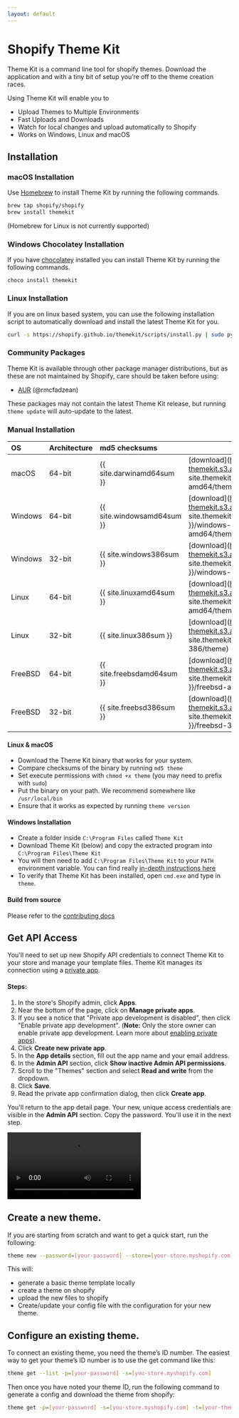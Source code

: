 ```yaml
---
layout: default
---
```


# Shopify Theme Kit

Theme Kit is a command line tool for shopify themes. Download the application
and with a tiny bit of setup you’re off to the theme creation races.

Using Theme Kit will enable you to

- Upload Themes to Multiple Environments
- Fast Uploads and Downloads
- Watch for local changes and upload automatically to Shopify
- Works on Windows, Linux and macOS

## Installation

### macOS Installation

Use [Homebrew](http://brew.sh/) to install Theme Kit by running the following commands.

```bash
brew tap shopify/shopify
brew install themekit
```

(Homebrew for Linux is not currently supported)

### Windows Chocolatey Installation

If you have [chocolatey](https://chocolatey.org/) installed you can install Theme Kit by running the following commands.

```
choco install themekit
```

### Linux Installation

If you are on linux based system, you can use the following installation script to automatically
download and install the latest Theme Kit for you.

```bash
curl -s https://shopify.github.io/themekit/scripts/install.py | sudo python
```

### Community Packages

Theme Kit is available through other package manager distributions, but as these are not
maintained by Shopify, care should be taken before using:

* [AUR](https://aur.archlinux.org/packages/shopify-themekit-bin) (@rmcfadzean)

These packages may not contain the latest Theme Kit release, but running `theme update` will auto-update to the latest.

### Manual Installation

| OS      | Architecture | md5 checksums              |                                                                                                          |
| :------ | :----------- | :------------------------- | :------------------------------------------------------------------------------------------------------- |
| macOS   | 64-bit       | {{ site.darwinamd64sum }}  | [download](https://shopify-themekit.s3.amazonaws.com/{{ site.themekitversion }}/darwin-amd64/theme)      |
| Windows | 64-bit       | {{ site.windowsamd64sum }} | [download](https://shopify-themekit.s3.amazonaws.com/{{ site.themekitversion }}/windows-amd64/theme.exe) |
| Windows | 32-bit       | {{ site.windows386sum }}   | [download](https://shopify-themekit.s3.amazonaws.com/{{ site.themekitversion }}/windows-386/theme.exe)   |
| Linux   | 64-bit       | {{ site.linuxamd64sum }}   | [download](https://shopify-themekit.s3.amazonaws.com/{{ site.themekitversion }}/linux-amd64/theme)       |
| Linux   | 32-bit       | {{ site.linux386sum }}     | [download](https://shopify-themekit.s3.amazonaws.com/{{ site.themekitversion }}/linux-386/theme)         |
| FreeBSD | 64-bit       | {{ site.freebsdamd64sum }} | [download](https://shopify-themekit.s3.amazonaws.com/{{ site.themekitversion }}/freebsd-amd64/theme)     |
| FreeBSD | 32-bit       | {{ site.freebsd386sum }}   | [download](https://shopify-themekit.s3.amazonaws.com/{{ site.themekitversion }}/freebsd-386/theme)       |

#### Linux & macOS

- Download the Theme Kit binary that works for your system.
- Compare checksums of the binary by running `md5 theme`
- Set execute permissions with `chmod +x theme` (you may need to prefix with `sudo`)
- Put the binary on your path. We recommend somewhere like `/usr/local/bin`
- Ensure that it works as expected by running `theme version`

#### Windows Installation

- Create a folder inside `C:\Program Files` called `Theme Kit`
- Download Theme Kit (below) and copy the extracted program into `C:\Program Files\Theme Kit`
- You will then need to add `C:\Program Files\Theme Kit` to your `PATH` environment variable. You can find really [in-depth instructions here](https://helpdeskgeek.com/windows-10/add-windows-path-environment-variable/)
- To verify that Theme Kit has been installed, open `cmd.exe` and type in `theme`.

#### Build from source

Please refer to the [contributing docs](https://github.com/Shopify/themekit/blob/master/CONTRIBUTING.md#developing-themekit)

## Get API Access

You'll need to set up new Shopify API credentials to connect Theme Kit to your store and manage your template files. Theme Kit manages its connection using a [private app](https://shopify.dev/concepts/apps#private-apps).

#### Steps:

1. In the store's Shopify admin, click **Apps**.
1. Near the bottom of the page, click on **Manage private apps**.
1. If you see a notice that "Private app development is disabled", then click "Enable private app development". (**Note:** Only the store owner can enable private app development. Learn more about [enabling private apps](https://help.shopify.com/en/manual/apps/private-apps#enable-private-app-development-from-the-shopify-admin)).
1. Click **Create new private app**.
1. In the **App details** section, fill out the app name and your email address.
1. In the **Admin API** section, click **Show inactive Admin API permissions**.
1. Scroll to the "Themes" section and select **Read and write** from the dropdown.
1. Click **Save**.
1. Read the private app confirmation dialog, then click **Create app**.

You'll return to the app detail page. Your new, unique access credentials are visible in the **Admin API** section. Copy the password. You'll use it in the next step.

<video src="https://screenshot.click/themekit-private-app-setup-1000p15-192kbps.mp4" style="max-width: 100%" loop autoplay>Sorry, your browser doesn't support embedded video.</video>

## Create a new theme.

If you are starting from scratch and want to get a quick start, run the following:

```bash
theme new --password=[your-password] --store=[your-store.myshopify.com] --name=[theme name]
```

This will:

- generate a basic theme template locally
- create a theme on shopify
- upload the new files to shopify
- Create/update your config file with the configuration for your new theme.

## Configure an existing theme.

To connect an existing theme, you need the theme’s ID number. The easiest way to
get your theme’s ID number is to use the get command like this:

```bash
theme get --list -p=[your-password] -s=[you-store.myshopify.com]
```

Then once you have noted your theme ID, run the following command to generate a
config and download the theme from shopify:

```bash
theme get -p=[your-password] -s=[you-store.myshopify.com] -t=[your-theme-id]
```
